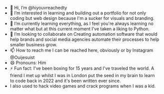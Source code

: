 - 👋 Hi, I’m @hiyouvreachedty
- 👀 I’m interested in learning and building out a portfolio for not only coding but web design because I'm a sucker for visuals and branding.
- 🌱 I’m currently learning everything, as I feel you're always learning no matter what but at this current moment I've taken a liking to Python.
- 💞️ I’m looking to collaborate on Creating automation software that would help brands and social media agencies automate their processes to help smaller business grow.
- 📫 How to reach me I can be reached here, obviously or by Instagram @Ouijesuist
- 😄 Pronouns: Him
- ⚡ Fun fact: I've been boxing for 15 years and I've traveled the world. A friend I met up whilst I was in London put the seed in my brain to learn to code back in 2022 and it's been written ever since.
- I also used to hack video games and crack programs when I was a kid.

<!---
hiyouvreachedty/hiyouvreachedty is a ✨ special ✨ repository because its `README.md` (this file) appears on your GitHub profile.
You can click the Preview link to take a look at your changes.
--->
